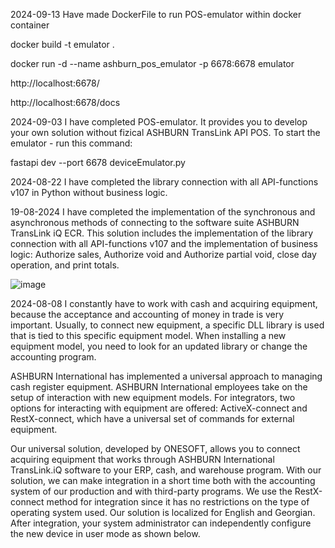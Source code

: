 2024-09-13
Have made DockerFile to run POS-emulator within docker container

docker build -t emulator .

docker run -d --name ashburn_pos_emulator -p 6678:6678 emulator

http://localhost:6678/

http://localhost:6678/docs

2024-09-03
I have completed POS-emulator. It provides you to develop your own solution without fizical ASHBURN TransLink API POS.
To start the emulator - run this command: 

fastapi dev --port 6678 deviceEmulator.py


2024-08-22
I have completed the library connection with all API-functions v107 in Python without business logic.

19-08-2024
I have completed the implementation of the synchronous and asynchronous methods of connecting to the software suite ASHBURN TransLink iQ ECR. This solution includes the implementation of the library connection with all API-functions v107 and the implementation of business logic: Authorize sales, Authorize void and Authorize partial void, close day operation, and print totals. 

![image](https://github.com/user-attachments/assets/8096d122-4f67-45f6-a84e-bd293fd421f8)

2024-08-08
I constantly have to work with cash and acquiring equipment, because the acceptance and accounting of money in trade is very important. Usually, to connect new equipment, a specific DLL library is used that is tied to this specific equipment model. When installing a new equipment model, you need to look for an updated library or change the accounting program.
 
ASHBURN International has implemented a universal approach to managing cash register equipment. ASHBURN International employees take on the setup of interaction with new equipment models. For integrators, two options for interacting with equipment are offered: ActiveX-connect and RestX-connect, which have a universal set of commands for external equipment.

Our universal solution, developed by ONESOFT, allows you to connect acquiring equipment that works through ASHBURN International TransLink.iQ software to your ERP, cash, and warehouse program. With our solution, we can make integration in a short time both with the accounting system of our production and with third-party programs.
We use the RestX-connect method for integration since it has no restrictions on the type of operating system used. 
Our solution is localized for English and Georgian. After integration, your system administrator can independently configure the new device in user mode as shown below.


